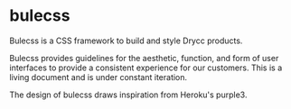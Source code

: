 # bulecss

Bulecss is a CSS framework to build and style Drycc products.

Bulecss provides guidelines for the aesthetic, function, and form of user interfaces to provide a consistent experience for our customers. This is a living document and is under constant iteration.

The design of bulecss draws inspiration from Heroku's purple3.

